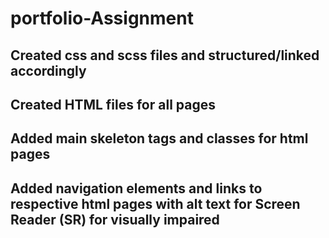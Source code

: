 # portfolio-Assignment

## Created css and scss files and structured/linked accordingly

## Created HTML files for all pages

## Added main skeleton tags and classes for html pages

## Added navigation elements and links to respective html pages with alt text for Screen Reader (SR) for visually impaired
